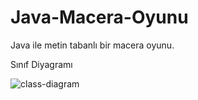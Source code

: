 # Java-Macera-Oyunu
Java ile metin tabanlı bir macera oyunu.

Sınıf Diyagramı

![class-diagram](https://user-images.githubusercontent.com/114232816/222993117-da873487-45ff-4ce6-b15f-cc11d702a782.jpg)
